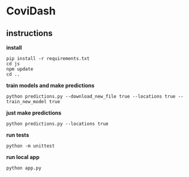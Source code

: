 # CoviDash

## instructions
**install**
```
pip install -r requirements.txt
cd js
npm update
cd ..
```

**train models and make predictions**
```
python predictions.py --download_new_file true --locations true --train_new_model true
```

**just make predictions**
```
python predictions.py --locations true
```

**run tests**
```
python -m unittest
```

**run local app**
```
python app.py
```
